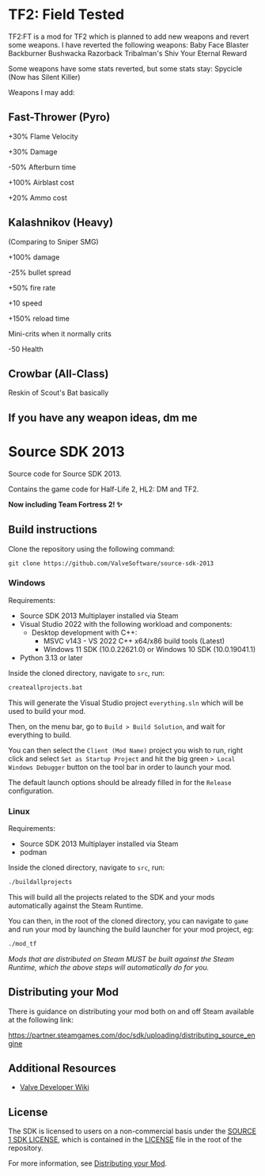 # TF2: Field Tested

TF2:FT is a mod for TF2 which is planned to add new weapons and revert some weapons.
I have reverted the following weapons:
Baby Face Blaster
Backburner
Bushwacka
Razorback
Tribalman's Shiv
Your Eternal Reward

Some weapons have some stats reverted, but some stats stay:
Spycicle (Now has Silent Killer)

Weapons I may add:


## Fast-Thrower (Pyro)

+30% Flame Velocity

+30% Damage

-50% Afterburn time

+100% Airblast cost

+20% Ammo cost


## Kalashnikov (Heavy)

(Comparing to Sniper SMG)

+100% damage

-25% bullet spread

+50% fire rate

+10 speed

+150% reload time

Mini-crits when it normally crits

-50 Health


## Crowbar (All-Class)

Reskin of Scout's Bat basically


## If you have any weapon ideas, dm me

# Source SDK 2013

Source code for Source SDK 2013.

Contains the game code for Half-Life 2, HL2: DM and TF2.

**Now including Team Fortress 2! ✨**

## Build instructions

Clone the repository using the following command:

`git clone https://github.com/ValveSoftware/source-sdk-2013`

### Windows

Requirements:
 - Source SDK 2013 Multiplayer installed via Steam
 - Visual Studio 2022 with the following workload and components:
   - Desktop development with C++:
     - MSVC v143 - VS 2022 C++ x64/x86 build tools (Latest)
     - Windows 11 SDK (10.0.22621.0) or Windows 10 SDK (10.0.19041.1)
 - Python 3.13 or later

Inside the cloned directory, navigate to `src`, run:
```bat
createallprojects.bat
```
This will generate the Visual Studio project `everything.sln` which will be used to build your mod.

Then, on the menu bar, go to `Build > Build Solution`, and wait for everything to build.

You can then select the `Client (Mod Name)` project you wish to run, right click and select `Set as Startup Project` and hit the big green `> Local Windows Debugger` button on the tool bar in order to launch your mod.

The default launch options should be already filled in for the `Release` configuration.

### Linux

Requirements:
 - Source SDK 2013 Multiplayer installed via Steam
 - podman

Inside the cloned directory, navigate to `src`, run:
```bash
./buildallprojects
```

This will build all the projects related to the SDK and your mods automatically against the Steam Runtime.

You can then, in the root of the cloned directory, you can navigate to `game` and run your mod by launching the build launcher for your mod project, eg:
```bash
./mod_tf
```

*Mods that are distributed on Steam MUST be built against the Steam Runtime, which the above steps will automatically do for you.*

## Distributing your Mod

There is guidance on distributing your mod both on and off Steam available at the following link:

https://partner.steamgames.com/doc/sdk/uploading/distributing_source_engine

## Additional Resources

- [Valve Developer Wiki](https://developer.valvesoftware.com/wiki/Source_SDK_2013)

## License

The SDK is licensed to users on a non-commercial basis under the [SOURCE 1 SDK LICENSE](LICENSE), which is contained in the [LICENSE](LICENSE) file in the root of the repository.

For more information, see [Distributing your Mod](#markdown-header-distributing-your-mod).
